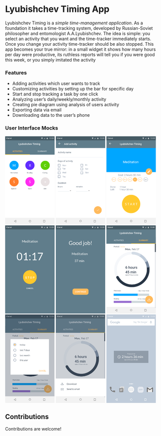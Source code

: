 # Lyubishchev Timing App

Lyubishchev Timing is a _simple time-management application_. As a foundation it takes a time-tracking system, developed by Russian-Soviet philosopher and entomologist A.A.Lyubishchev​. The idea is simple: you select an activity that you want and the time-tracker immediately starts. Once you change your activity time-tracker should be also stopped. This app becomes your true mirror: in a small widget it shows how many hours per day were productive, its ruthless reports will tell you if you were good this week, or you simply imitated the activity

### Features 

* Adding activities which user wants to track
* Customizing activities by setting up the bar for specific day
* Start and stop tracking a task by one click
* Analyzing user’s daily/weekly/monthly activity
* Creating pie diagram using analysis of users activity
* Exporting data via email
* Downloading data to the user’s phone

### User Interface Mocks

<img src="app/src/main/res/images/Main.png" width="160"> <img src="app/src/main/res/images/Add%20activity.png" width="160"> <img src="app/src/main/res/images/Activity.png" width="160">
<img src="app/src/main/res/images/Secundomer.png" width="160"> <img src="app/src/main/res/images/Good%20job.png" width="160">
<img src="app/src/main/res/images/Summary.png" width="160"> <img src="app/src/main/res/images/Oeriod.png" width="160"> <img src="app/src/main/res/images/Save.png" width="160">
<img src="app/src/main/res/images/Widget.png" width="160">

## Contributions

Contributions are welcome! 
